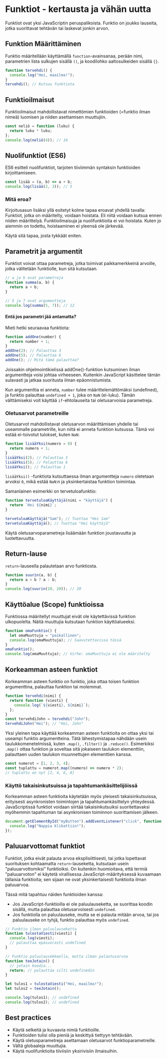 # Funktiot - kertausta ja vähän uutta

Funktiot ovat yksi JavaScriptin peruspalikoista. Funktio on joukko lauseita, jotka suorittavat tehtävän tai laskevat jonkin arvon.

## Funktion Määrittäminen

Funktio määritellään käyttämällä `function`-avainsanaa, perään nimi, parametrien lista sulkujen sisällä `()`, ja koodilohko aaltosulkeiden sisällä `{}`.

```js
function tervehdi() {
  console.log("Hei, maailma!");
}
tervehdi(); // Kutsuu funktiota
```

## Funktioilmaisut

Funktioilmaisut mahdollistavat nimettömien funktioiden (=funktio ilman nimeä) luomisen ja niiden asettamisen muuttujiin.

```js
const neliö = function (luku) {
  return luku * luku;
};
console.log(neliö(4)); // 16
```

## Nuolifunktiot (ES6)

ES6 esitteli nuolifunktiot, tarjoten tiiviimmän syntaksin funktioiden kirjoittamiseen.

```js
const lisää = (a, b) => a + b;
console.log(lisää(2, 3)); // 5
```

### Mitä eroa?

Kirjoitusasun lisäksi yllä esitetyt kolme tapaa eroavat yhdellä tavalla: Funktiot, jotka on määritelty, voidaan hoistata. Eli niitä voidaan kutsua ennen niiden määrittelyä. Funktioilmaisuja ja nuolifunktioita ei voi hoistata. Kuten jo aiemmin on todettu, hoistaaminen ei yleensä ole järkevää.

Käytä sitä tapaa, josta tykkäät eniten.

## Parametrit ja argumentit

Funktiot voivat ottaa parametreja, jotka toimivat paikkamerkkeinä arvoille, jotka välitetään funktiolle, kun sitä kutsutaan.

```js
// a ja b ovat parametreja
function summa(a, b) {
  return a + b;
}

// 5 ja 7 ovat argumentteja
console.log(summa(5, 7)); // 12
```

#### Entä jos parametri jää antamatta?

Mieti hetki seuraavaa funktiota:

```js
function addOne(number) {
  return number + 1;
}
addOne(2); // Palauttaa 3
addOne(5); // Palauttaa 6
addOne(); // Mitä tämä palauttaa?
```

Joissakin ohjelmointikielissä addOne()-funktion kutsuminen ilman argumentteja voisi johtaa virheeseen. Kuitenkin JavaScript käsittelee tämän sulavasti ja jatkaa suoritusta ilman epäonnistumista.

Kun argumenttia ei anneta, `number` tulee määrittelemättömäksi (undefined), ja funktio palauttaa `undefined + 1`, joka on `NaN` (ei-luku). Tämän välttämiseksi voit käyttää `if`-ehtolauseita tai oletusarvoisia parametreja.

### Oletusarvot parametreille

Oletusarvot mahdollistavat oletusarvon määrittämisen yhdelle tai useammalle parametrille, kun niitä ei anneta funktion kutsussa. Tämä voi estää ei-toivotut tulokset, kuten `NaN`:

```js
function lisääYksi(numero = 0) {
  return numero + 1;
}
lisääYksi(2); // Palauttaa 3
lisääYksi(5); // Palauttaa 6
lisääYksi(); // Palauttaa 1
```

`lisääYksi()` -funktiota kutsuttaessa ilman argumentteja `numero` oletetaan arvoksi `0`, mikä estää `NaN`:n ja yksinkertaistaa funktion toimintaa.

Samanlainen esimerkki on tervetuloafunktio:

```js
function tervetuloaKäyttäjä(nimi = "käyttäjä") {
  return `Hei ${nimi}`;
}

tervetuloaKäyttäjä("Sam"); // Tuottaa "Hei Sam"
tervetuloaKäyttäjä(); // Tuottaa "Hei käyttäjä"
```

Käytä oletusarvoparametreja lisäämään funktion joustavuutta ja luotettavuutta.

## Return-lause

`return`-lauseella palautetaan arvo funktiosta.

```js
function suurin(a, b) {
  return a > b ? a : b;
}
console.log(suurin(10, 20)); // 20
```

## Käyttöalue (Scope) funktioissa

Funktiossa määritellyt muuttujat eivät ole käytettävissä funktion ulkopuolelta. Näitä muuttujia kutsutaan funktion käyttöalueeksi.

```js
function omaFunktio() {
  let omaMuuttuja = "paikallinen";
  console.log(omaMuuttuja); // Saavutettavissa tässä
}
omaFunktio();
console.log(omaMuuttuja); // Virhe: omaMuuttuja ei ole määritelty
```

## Korkeamman asteen funktiot

Korkeamman asteen funktio on funktio, joka ottaa toisen funktion argumenttina, palauttaa funktion tai molemmat.

```js
function tervehdi(nimi) {
  return function (viesti) {
    console.log(`${viesti}, ${nimi}`);
  };
}
const tervehdiJohn = tervehdi("John");
tervehdiJohn("Hei"); // "Hei, John"
```

Yksi yleinen tapa käyttää korkeamman asteen funktioita on ottaa yksi tai useampi funktio argumentteina. Tätä lähestymistapaa nähdään usein taulukkomenetelmissä, kuten `.map()`, `.filter()` ja `.reduce()`. Esimerkiksi `.map()` ottaa funktion ja soveltaa sitä jokaiseen taulukon elementtiin, palauttaen uuden taulukon muunnettujen elementtien kanssa.

```js
const numerot = [1, 2, 3, 4];
const tuplattu = numerot.map((numero) => numero * 2);
// tuplattu on nyt [2, 4, 6, 8]
```

### Käyttö takaisinkutsuissa ja tapahtumankäsittelijöissä

Korkeamman asteen funktioita käytetään myös yleisesti takaisinkutsuissa, erityisesti asynkronisten toimintojen ja tapahtumankäsittelyn yhteydessä. JavaScriptissä funktiot voidaan siirtää takaisinkutsuiksi suoritettavaksi myöhemmin tapahtuman tai asynkronisen toiminnon suorittamisen jälkeen.

```js
document.getElementById("myButton").addEventListener("click", function () {
  console.log("Nappia klikattiin!");
});
```

## Paluuarvottomat funktiot

Funktiot, jotka eivät palauta arvoa eksplisiittisesti, tai jotka lopettavat suorituksen kohtaamatta `return`-lauseketta, kutsutaan usein "paluuarvottomiksi" funktioiksi. On kuitenkin huomioitava, että termiä "paluuarvoton" ei käytetä virallisessa JavaScript-määrityksessä kuvaamaan tällaisia funktioita; sen sijaan ne ovat yksinkertaisesti funktioita ilman paluuarvoa.

Tässä mitä tapahtuu näiden funktioiden kanssa:

- Jos JavaScript-funktioilla ei ole paluulauseketta, se suorittaa koodin sisällä, mutta palauttaa oletusarvoisesti `undefined`.
- Jos funktiolla on paluulauseke, mutta se ei palauta mitään arvoa, tai jos paluulauseke on tyhjä, funktio palauttaa myös `undefined`.

```js
// Funktio ilman paluulauseketta
function tulostaViesti(viesti) {
  console.log(viesti);
  // palauttaa epäsuorasti undefined
}

// Funktio paluulausekkeella, mutta ilman palautusarvoa
function teeJotain() {
  // jotain koodia...
  return; // palauttaa silti undefinedin
}

let tulos1 = tulostaViesti("Hei, maailma!");
let tulos2 = teeJotain();

console.log(tulos1); // undefined
console.log(tulos2); // undefined
```

## Best practices

- Käytä selkeitä ja kuvaavia nimiä funktioille.
- Funktioiden tulisi olla pieniä ja keskittyä tiettyyn tehtävään.
- Käytä oletusparametreja asettamaan oletusarvot funktioparametreille.
- Vältä globaaleja muuttujia.
- Käytä nuolifunktioita tiiviisiin yksirivisiin ilmaisuihin.
